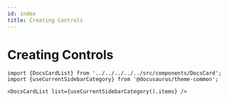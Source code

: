 ```yaml
---
id: index
title: Creating Controls
---
```


# Creating Controls

```mdx-code-block
import {DocsCardList} from '../../../../../src/components/DocsCard';
import {useCurrentSidebarCategory} from '@docusaurus/theme-common';

<DocsCardList list={useCurrentSidebarCategory().items} />
```
